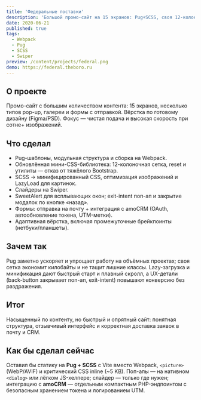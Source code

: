 ```yaml
---
title: 'Федеральные поставки'
description: 'Большой промо-сайт на 15 экранов: Pug+SCSS, своя 12-колоночная сетка, оптимизация изображений и ленивая загрузка.'
date: 2020-06-21
published: true
tags:
  - Webpack
  - Pug
  - SCSS
  - Swiper
preview: /content/projects/federal.png
demo: https://federal.theboro.ru
---
```


## О проекте

Промо-сайт с большим количеством контента: 15 экранов, несколько типов pop-up, галереи и формы с отправкой. Вёрстка по готовому дизайну (Figma/PSD). Фокус — чистая подача и высокая скорость при сотне+ изображений.

## Что сделал

- Pug-шаблоны, модульная структура и сборка на Webpack.
- Обновлённая мини-CSS-библиотека: 12-колоночная сетка, reset и утилиты — отказ от тяжёлого Bootstrap.
- SCSS → минифицированный CSS, оптимизация изображений и LazyLoad для картинок.
- Слайдеры на Swiper.
- SweetAlert для всплывающих окон; exit-intent поп-ап и закрытие модалок по кнопке «назад».
- Формы: отправка на почту + интеграция с amoCRM (OAuth, автообновление токена, UTM-метки).
- Адаптивная вёрстка, включая промежуточные брейкпоинты (нетбуки/планшеты).

## Зачем так

Pug заметно ускоряет и упрощает работу на объёмных проектах; своя сетка экономит килобайты и не тащит лишние классы. Lazy-загрузка и минификация дают быстрый старт и плавный скролл, а UX-детали (back-button закрывает поп-ап, exit-intent) повышают конверсию без раздражения.

## Итог

Насыщенный по контенту, но быстрый и опрятный сайт: понятная структура, отзывчивый интерфейс и корректная доставка заявок в почту и CRM.

## Как бы сделал сейчас

Оставил бы статику на **Pug + SCSS** с Vite вместо Webpack, `<picture>` (WebP/AVIF) и критический CSS inline (~5 KB). Поп-апы — на нативном `<dialog>` или лёгком JS-хелпере; слайдер — только где нужен; интеграцию с **amoCRM** — отдельным компактным PHP-эндпоинтом с безопасным хранением токена и логированием UTM.
